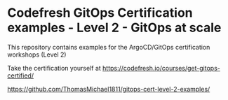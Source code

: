 # Codefresh GitOps Certification examples - Level 2 - GitOps at scale

This repository contains examples for the ArgoCD/GitOps
certification workshops (Level 2)

Take the certification yourself at https://codefresh.io/courses/get-gitops-certified/


https://github.com/ThomasMichael1811/gitops-cert-level-2-examples/
